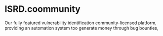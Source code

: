 # ISRD.coommunity
Our fully featured vulnerability identification community-licensed platform, providing an automation system too generate money through bug bounties,
